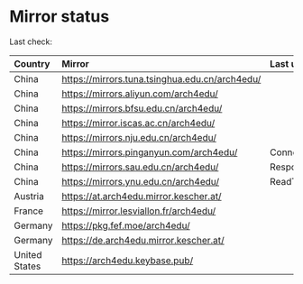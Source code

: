 <script src="./time.js"></script>
# Mirror status
Last check: <script type="text/javascript">localize(1669569487.2657428);</script>

|Country|Mirror|Last update|
|:------|:-----|:----------|
|China|https://mirrors.tuna.tsinghua.edu.cn/arch4edu/|<script type="text/javascript">localize(1669531458);</script>|
|China|https://mirrors.aliyun.com/arch4edu/|<script type="text/javascript">localize(1669444503);</script>|
|China|https://mirrors.bfsu.edu.cn/arch4edu/|<script type="text/javascript">localize(1669531458);</script>|
|China|https://mirror.iscas.ac.cn/arch4edu/|<script type="text/javascript">localize(1669531458);</script>|
|China|https://mirrors.nju.edu.cn/arch4edu/|<script type="text/javascript">localize(1669531458);</script>|
|China|https://mirrors.pinganyun.com/arch4edu/|ConnectTimeout|
|China|https://mirrors.sau.edu.cn/arch4edu/|Response 500|
|China|https://mirrors.ynu.edu.cn/arch4edu/|ReadTimeout|
|Austria|https://at.arch4edu.mirror.kescher.at/|<script type="text/javascript">localize(1669531458);</script>|
|France|https://mirror.lesviallon.fr/arch4edu/|<script type="text/javascript">localize(1669531458);</script>|
|Germany|https://pkg.fef.moe/arch4edu/|<script type="text/javascript">localize(1669531458);</script>|
|Germany|https://de.arch4edu.mirror.kescher.at/|<script type="text/javascript">localize(1669531458);</script>|
|United States|https://arch4edu.keybase.pub/|<script type="text/javascript">localize(1669531458);</script>|

<script src="./tablefilter/tablefilter.js"></script>
<script src="./table.js"></script>